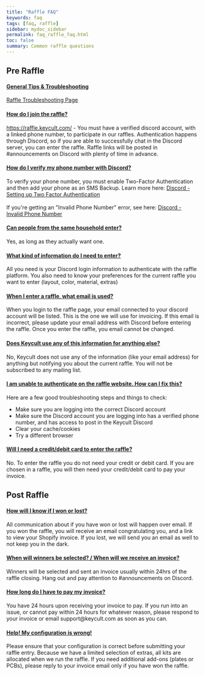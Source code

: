 ```yaml
---
title: "Raffle FAQ"
keywords: faq
tags: [faq, raffle]
sidebar: mydoc_sidebar
permalink: faq_raffle_faq.html
toc: false
summary: Common raffle questions 
---
```


## Pre Raffle 

<div class="panel-group" id="accordion">
                    <div class="panel panel-default">
                        <div class="panel-heading">
                            <h4 class="panel-title">
                                <a class="accordion-toggle" data-toggle="collapse" href="#collapse1">General Tips & Troubleshooting</a>
                            </h4>
                        </div>
                        <div id="collapse1" class="panel-collapse collapse noCrossRef">
                            <div class="panel-body">
                                <a href='/raffle_troubleshooting.html'>Raffle Troubleshooting Page</a>
                            </div>
                        </div>
                    </div>
                    <!-- /.panel -->
                    <div class="panel panel-default">
                        <div class="panel-heading">
                            <h4 class="panel-title">
                                <a class="accordion-toggle" data-toggle="collapse" href="#collapse2">How do I join the raffle?</a>
                            </h4>
                        </div>
                        <div id="collapse2" class="panel-collapse collapse noCrossRef">
                            <div class="panel-body">
                                <a href="https://raffle.keycult.com/" target="_blank">https://raffle.keycult.com/</a> - You must have a verified discord account, with a linked phone number, to participate in our raffles. Authentication happens through Discord, so if you are able to successfully chat in the Discord server, you can enter the raffle. Raffle links will be posted in #announcements on Discord with plenty of time in advance.
                            </div>
                        </div>
                    </div>
                    <!-- /.panel -->
                    <div class="panel panel-default">
                        <div class="panel-heading">
                            <h4 class="panel-title">
                                <a class="noCrossRef accordion-toggle" data-toggle="collapse" href="#collapse3">How do I verify my phone number with Discord?</a>
                            </h4>
                        </div>
                        <div id="collapse3" class="panel-collapse collapse noCrossRef">
                            <div class="panel-body">
                                To verify your phone number, you must enable Two-Factor Authentication and then add your phone as an SMS Backup. Learn more here: <a href="https://support.discord.com/hc/en-us/articles/219576828-Setting-up-Two-Factor-Authentication" target="_blank"> Discord - Setting up Two Factor Authentication</a>
                                <br>
                                <br>
                                If you're getting an "Invalid Phone Number" error, see here: <a href="https://support.discord.com/hc/en-us/articles/360000961212-Invalid-Phone-Number" target="_blank"> Discord - Invalid Phone Number</a> 
                            </div>
                        </div>
                    </div>
                    <!-- /.panel -->
                    <div class="panel panel-default">
                        <div class="panel-heading">
                            <h4 class="panel-title">
                                <a class="noCrossRef accordion-toggle" data-toggle="collapse" href="#collapse4">Can people from the same household enter?</a>
                            </h4>
                        </div>
                        <div id="collapse4" class="panel-collapse collapse">
                            <div class="panel-body">
                                Yes, as long as they actually want one.
                            </div>
                        </div>
                    </div>
                    <!-- /.panel -->
                    <div class="panel panel-default">
                        <div class="panel-heading">
                            <h4 class="panel-title">
                                <a class="noCrossRef accordion-toggle" data-toggle="collapse" href="#collapse5">What kind of information do I need to enter?</a>
                            </h4>
                        </div>
                        <div id="collapse5" class="panel-collapse collapse">
                            <div class="panel-body">
                                All you need is your Discord login information to authenticate with the raffle platform. You also need to know your preferences for the current raffle you want to enter (layout, color, material, extras)
                            </div>
                        </div>
                    </div>
                    <!-- /.panel -->
                    <div class="panel panel-default">
                        <div class="panel-heading">
                            <h4 class="panel-title">
                                <a class="noCrossRef accordion-toggle" data-toggle="collapse" href="#collapse6">When I enter a raffle, what email is used?
</a>
                            </h4>
                        </div>
                        <div id="collapse6" class="panel-collapse collapse">
                            <div class="panel-body">
                                When you login to the raffle page, your email connected to your discord account will be listed. This is the one we will use for invoicing. If this email is incorrect, please update your email address with Discord before entering the raffle. Once you enter the raffle, you email cannot be changed.
                            </div>
                        </div>
                    </div>
                    <!-- /.panel -->
                    <div class="panel panel-default">
                        <div class="panel-heading">
                            <h4 class="panel-title">
                                <a class="noCrossRef accordion-toggle" data-toggle="collapse" href="#collapse7">Does Keycult use any of this information for anything else?</a>
                            </h4>
                        </div>
                        <div id="collapse7" class="panel-collapse collapse">
                            <div class="panel-body">
                                No, Keycult does not use any of the information (like your email address) for anything but notifying you about the current raffle. You will not be subscribed to any mailing list.
                            </div>
                        </div>
                    </div>
                    <!-- /.panel -->
                    <div class="panel panel-default">
                        <div class="panel-heading">
                            <h4 class="panel-title">
                                <a class="noCrossRef accordion-toggle" data-toggle="collapse" href="#collapse8">I am unable to authenticate on the raffle website. How can I fix this?</a>
                            </h4>
                        </div>
                        <div id="collapse8" class="panel-collapse collapse">
                            <div class="panel-body">
                                Here are a few good troubleshooting steps and things to check:
                                <ul>
                                  <li>Make sure you are logging into the correct Discord account</li>
                                  <li>Make sure the Discord account you are logging into has a verified phone number, and has access to post in the Keycult Discord</li>
                                  <li>Clear your cache/cookies</li>
                                  <li>Try a different browser</li>
                                </ul>
                            </div>
                        </div>
                    </div>
                    <!-- /.panel -->
                    <div class="panel panel-default">
                        <div class="panel-heading">
                            <h4 class="panel-title">
                                <a class="noCrossRef accordion-toggle" data-toggle="collapse" href="#collapse9">Will I need a credit/debit card to enter the raffle?</a>
                            </h4>
                        </div>
                        <div id="collapse9" class="panel-collapse collapse">
                            <div class="panel-body">
                                No. To enter the raffle you do not need your credit or debit card. If you are chosen in a raffle, you will then need your credit/debit card to pay your invoice.
                            </div>
                        </div>
                    </div>
                    <!-- /.panel -->
</div>
<!-- /.panel-group -->

## Post Raffle

<div class="panel-group" id="accordion">
                    <div class="panel panel-default">
                        <div class="panel-heading">
                            <h4 class="panel-title">
                                <a class="accordion-toggle" data-toggle="collapse" href="#collapse10">How will I know if I won or lost?</a>
                            </h4>
                        </div>
                        <div id="collapse10" class="panel-collapse collapse noCrossRef">
                            <div class="panel-body">
                                All communication about if you have won or lost will happen over email. If you won the raffle, you will receive an email congratulating you, and a link to view your Shopify invoice. If you lost, we will send you an email as well to not keep you in the dark.
                            </div>
                        </div>
                    </div>
                    <!-- /.panel -->
                    <div class="panel panel-default">
                        <div class="panel-heading">
                            <h4 class="panel-title">
                                <a class="accordion-toggle" data-toggle="collapse" href="#collapse11">When will winners be selected? / When will we receive an invoice?
</a>
                            </h4>
                        </div>
                        <div id="collapse11" class="panel-collapse collapse noCrossRef">
                            <div class="panel-body">
                                Winners will be selected and sent an invoice usually within 24hrs of the raffle closing. Hang out and pay attention to #announcements on Discord.
                            </div>
                        </div>
                    </div>
                    <!-- /.panel -->
                    <div class="panel panel-default">
                        <div class="panel-heading">
                            <h4 class="panel-title">
                                <a class="noCrossRef accordion-toggle" data-toggle="collapse" href="#collapse12">How long do I have to pay my invoice?</a>
                            </h4>
                        </div>
                        <div id="collapse12" class="panel-collapse collapse noCrossRef">
                            <div class="panel-body">
                                You have 24 hours upon receiving your invoice to pay. If you run into an issue, or cannot pay within 24 hours for whatever reason, please respond to your invoice or email support@keycult.com as soon as you can. 
                            </div>
                        </div>
                    </div>
                    <!-- /.panel -->
                    <div class="panel panel-default">
                        <div class="panel-heading">
                            <h4 class="panel-title">
                                <a class="noCrossRef accordion-toggle" data-toggle="collapse" href="#collapse13">Help! My configuration is wrong!</a>
                            </h4>
                        </div>
                        <div id="collapse13" class="panel-collapse collapse">
                            <div class="panel-body">
                                Please ensure that your configuration is correct before submitting your raffle entry. Because we have a limited selection of extras, all kits are allocated when we run the raffle. If you need additional add-ons (plates or PCBs), please reply to your invoice email only if you have won the raffle.
                            </div>
                        </div>
                    </div>
                    <!-- /.panel -->
</div>
<!-- /.panel-group -->